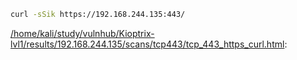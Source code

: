 ```bash
curl -sSik https://192.168.244.135:443/
```

[/home/kali/study/vulnhub/Kioptrix-lvl1/results/192.168.244.135/scans/tcp443/tcp_443_https_curl.html](file:///home/kali/study/vulnhub/Kioptrix-lvl1/results/192.168.244.135/scans/tcp443/tcp_443_https_curl.html):

```

```
